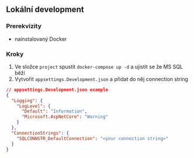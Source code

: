 ## Lokální development
### Prerekvizity
- nainstalovaný Docker

### Kroky
1. Ve složce `project` spustit `docker-compose up -d` a ujistit se že MS SQL běží
2. Vytvořit `appsettings.Development.json` a přidat do něj connection string
```json
// appsettings.Development.json example
{
  "Logging": {
    "LogLevel": {
      "Default": "Information",
      "Microsoft.AspNetCore": "Warning"
    }
  },
  "ConnectionStrings": {
    "SQLCONNSTR_DefaultConnection": "<your connection string>"
  }
}
```


